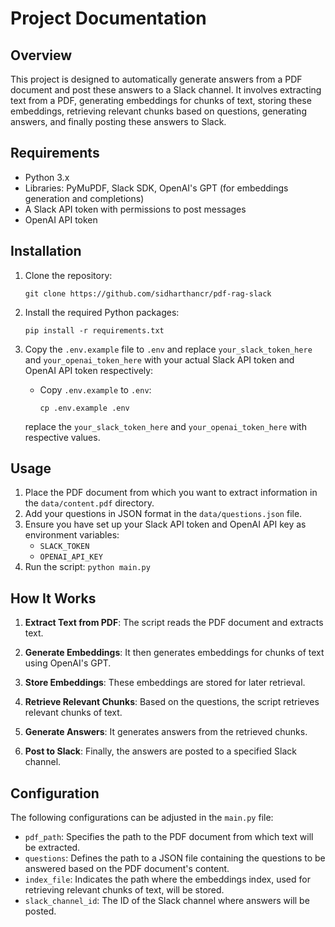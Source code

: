 # Project Documentation

## Overview

This project is designed to automatically generate answers from a PDF document and post these answers to a Slack channel. It involves extracting text from a PDF, generating embeddings for chunks of text, storing these embeddings, retrieving relevant chunks based on questions, generating answers, and finally posting these answers to Slack.

## Requirements

- Python 3.x
- Libraries: PyMuPDF, Slack SDK, OpenAI's GPT (for embeddings generation and completions)
- A Slack API token with permissions to post messages
- OpenAI API token

## Installation

1. Clone the repository:

    `git clone https://github.com/sidharthancr/pdf-rag-slack`

2. Install the required Python packages:

   `pip install -r requirements.txt`

3. Copy the `.env.example` file to `.env` and replace `your_slack_token_here` and `your_openai_token_here` with your actual Slack API token and OpenAI API token respectively:

    - Copy `.env.example` to `.env`:

      `cp .env.example .env`
    
    replace the `your_slack_token_here` and `your_openai_token_here` with respective values.


## Usage

1. Place the PDF document from which you want to extract information in the `data/content.pdf` directory.
2. Add your questions in JSON format in the `data/questions.json` file.
3. Ensure you have set up your Slack API token and OpenAI API key as environment variables:
    - `SLACK_TOKEN`
    - `OPENAI_API_KEY`
4. Run the script:
    `python main.py`


## How It Works

1. **Extract Text from PDF**: The script reads the PDF document and extracts text.
2. **Generate Embeddings**: It then generates embeddings for chunks of text using OpenAI's GPT.
3. **Store Embeddings**: These embeddings are stored for later retrieval.
4. **Retrieve Relevant Chunks**: Based on the questions, the script retrieves relevant chunks of text.
5. **Generate Answers**: It generates answers from the retrieved chunks.


6. **Post to Slack**: Finally, the answers are posted to a specified Slack channel.
## Configuration

The following configurations can be adjusted in the `main.py` file:

- `pdf_path`: Specifies the path to the PDF document from which text will be extracted.
- `questions`: Defines the path to a JSON file containing the questions to be answered based on the PDF document's content.
- `index_file`: Indicates the path where the embeddings index, used for retrieving relevant chunks of text, will be stored.
- `slack_channel_id`: The ID of the Slack channel where answers will be posted.
